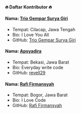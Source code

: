 #### 🔥 Daftar Kontributor 🔥

#### Nama: [Trio Gempar Surya Giri](https://github.com/triogempar)

- Tempat: Cilacap, Jawa Tengah
- Bio: I Love You All
- GitHub: [Trio Gempar Surya Giri](https://github.com/triogempar)

#### Nama: [Apsyadira](https://github.com/revell29)
- Tempat: Bekasi, Jawa Barat
- Bio: Everyday write code
- GitHub: [revell29](https://github.com/revell29)

#### Nama: [Rafi Firmansyah](https://github.com/rafifirmansyah)
- Tempat: Bogor, Jawa Barat
- Bio: I Love Code
- GitHub: [Rafi Firmansyah](https://github.com/rafifirmansyah)

